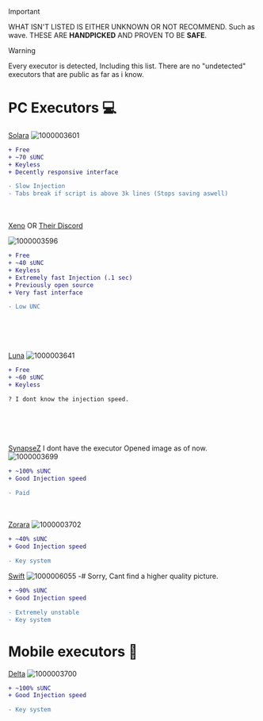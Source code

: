 
> [!IMPORTANT]  
> WHAT ISN'T LISTED IS EITHER UNKNOWN OR NOT RECOMMEND. Such as wave.
> THESE ARE **HANDPICKED** AND PROVEN TO BE **SAFE**.

> [!WARNING]  
> Every executor is detected, Including this list. There are no "undetected" executors that are public as far as i know.



# PC Executors 💻
[Solara](https://getsolara.dev)
![1000003601](https://github.com/user-attachments/assets/a98b15ed-02f3-43a7-b682-7c76522aada2)
```diff
+ Free
+ ~70 sUNC
+ Keyless
+ Decently responsive interface

- Slow Injection
- Tabs break if script is above 3k lines (Stops saving aswell)
```

ㅤ

[Xeno](https://github.com/rlz-ve/x/releases/download/1.0.9-New/Xeno-v1.0.9-x64-New.zip)
OR
[Their Discord](https://discord.gg/getxeno)

![1000003596](https://github.com/user-attachments/assets/e1d71229-0599-4e09-8923-2efe21cc1a23)
```diff
+ Free
+ ~40 sUNC
+ Keyless
+ Extremely fast Injection (.1 sec)
+ Previously open source
+ Very fast interface

- Low UNC 
```

ㅤ

ㅤ

[Luna](https://discord.gg/getluna)
![1000003641](https://github.com/user-attachments/assets/40a942ff-0c1f-488c-b55e-545f90ca868c)
```diff
+ Free
+ ~60 sUNC
+ Keyless

? I dont know the injection speed.
```

ㅤ

ㅤ

[SynapseZ](https://synapsez.net/)
I dont have the executor Opened image as of now.
![1000003699](https://github.com/user-attachments/assets/76aaef6f-78df-43e3-b040-6c8f697e08c5)

```diff
+ ~100% sUNC
+ Good Injection speed 

- Paid
```


ㅤ

[Zorara](discord.gg/realzorara)
![1000003702](https://github.com/user-attachments/assets/7e9e7c9b-5032-408e-b596-0cd87d09760a)



```diff
+ ~40% sUNC
+ Good Injection speed 

- Key system
```

[Swift](https://getswift.xyz)
![1000006055](https://github.com/user-attachments/assets/fc18390c-771c-4e4d-852f-8e2bb3004645)
-# Sorry, Cant find a higher quality picture.
```diff
+ ~90% sUNC
+ Good Injection speed 

- Extremely unstable
- Key system
```

# Mobile executors 📱
[Delta](https://discord.gg/deltaex)
![1000003700](https://github.com/user-attachments/assets/22ba4702-77c3-4fa2-afb4-7b975862b0fd)

```diff
+ ~100% sUNC
+ Good Injection speed 

- Key system
```


